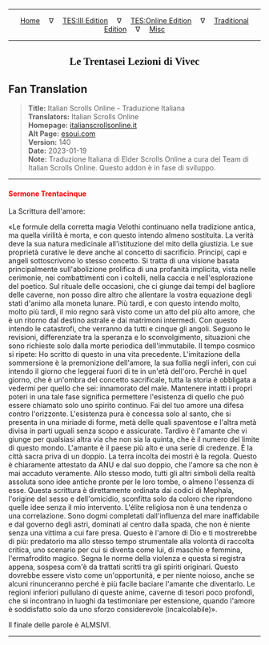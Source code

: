 
---

<!-- Jekyll Page Links -->

<center>
<a href="../../../../../index.html">Home</a>
&emsp;&nabla;&emsp;
<a href="../../../../index-tes3.html">TES:III Edition</a>
&emsp;&nabla;&emsp;
<a href="../../../../index-teso.html">TES:Online Edition</a>
&emsp;&nabla;&emsp;
<a href="../../../../index-traditional.html">Traditional Edition</a>
&emsp;&nabla;&emsp;
<a href="../../../../index-misc.html">Misc</a>
</center>

<!-- Markdown Body Below: -->

---

<center>
<h2><span style="font-family:Georgia">Le Trentasei Lezioni di Vivec</span></h2>
</center>

## Fan Translation

> __Title:__ Italian Scrolls Online - Traduzione Italiana\
> __Translators:__ Italian Scrolls Online\
> __Homepage:__ [italianscrollsonline.it][1]\
> __Alt Page:__ [esoui.com][2]\
> __Version:__ 140\
> __Date:__ 2023-01-19\
> __Note:__ Traduzione Italiana di Elder Scrolls Online a cura del Team di Italian Scrolls Online. Questo addon è in fase di sviluppo.

[1]: http://italianscrollsonline.it/
[2]: https://www.esoui.com/downloads/info2854-ItalianScrollsOnline-TraduzioneItaliana.html

---

#### <span style="color:red">Sermone Trentacinque</span>

La Scrittura dell'amore:

«Le formule della corretta magia Velothi continuano nella tradizione antica, ma quella virilità è morta, e con questo intendo almeno sostituita. La verità deve la sua natura medicinale all'istituzione del mito della giustizia. Le sue proprietà curative le deve anche al concetto di sacrificio. Principi, capi e angeli sottoscrivono lo stesso concetto. Si tratta di una visione basata principalmente sull'abolizione prolifica di una profanità implicita, vista nelle cerimonie, nei combattimenti con i coltelli, nella caccia e nell'esplorazione del poetico. Sul rituale delle occasioni, che ci giunge dai tempi del bagliore delle caverne, non posso dire altro che allentare la vostra equazione degli stati d'animo alla moneta lunare. Più tardi, e con questo intendo molto, molto più tardi, il mio regno sarà visto come un atto del più alto amore, che è un ritorno dal destino astrale e dai matrimoni intermedi. Con questo intendo le catastrofi, che verranno da tutti e cinque gli angoli. Seguono le revisioni, differenziate tra la speranza e lo sconvolgimento, situazioni che sono richieste solo dalla morte periodica dell'immutabile. Il tempo cosmico si ripete: Ho scritto di questo in una vita precedente. L'imitazione della sommersione è la premonizione dell'amore, la sua follia negli inferi, con cui intendo il giorno che leggerai fuori di te in un'età dell'oro. Perché in quel giorno, che è un'ombra del concetto sacrificale, tutta la storia è obbligata a vedermi per quello che sei: innamorato del male. Mantenere intatti i propri poteri in una tale fase significa permettere l'esistenza di quello che può essere chiamato solo uno spirito continuo. Fai del tuo amore una difesa contro l'orizzonte. L'esistenza pura è concessa solo al santo, che si presenta in una miriade di forme, metà delle quali spaventose e l'altra metà divisa in parti uguali senza scopo e assicurate. Tardivo è l'amante che vi giunge per qualsiasi altra via che non sia la quinta, che è il numero del limite di questo mondo. L'amante è il paese più alto e una serie di credenze. È la città sacra priva di un doppio. La terra incolta dei mostri è la regola. Questo è chiaramente attestato da ANU e dal suo doppio, che l'amore sa che non è mai accaduto veramente. Allo stesso modo, tutti gli altri simboli della realtà assoluta sono idee antiche pronte per le loro tombe, o almeno l'essenza di esse. Questa scrittura è direttamente ordinata dai codici di Mephala, l'origine del sesso e dell'omicidio, sconfitta solo da coloro che riprendono quelle idee senza il mio intervento. L'élite religiosa non è una tendenza o una correlazione. Sono dogmi completati dall'influenza del mare inaffidabile e dal governo degli astri, dominati al centro dalla spada, che non è niente senza una vittima a cui fare presa. Questo è l'amore di Dio e ti mostrerebbe di più: predatorio ma allo stesso tempo strumentale alla volontà di raccolta critica, uno scenario per cui si diventa come lui, di maschio e femmina, l'ermafrodito magico. Segna le norme della violenza e questa si registra appena, sospesa com'è da trattati scritti tra gli spiriti originari. Questo dovrebbe essere visto come un'opportunità, e per niente noioso, anche se alcuni rinunceranno perché è più facile baciare l'amante che diventarlo. Le regioni inferiori pullulano di queste anime, caverne di tesori poco profondi, che si incontrano in luoghi da testimoniare per estensione, quando l'amore è soddisfatto solo da uno sforzo considerevole (incalcolabile)».

Il finale delle parole è ALMSIVI.

---
